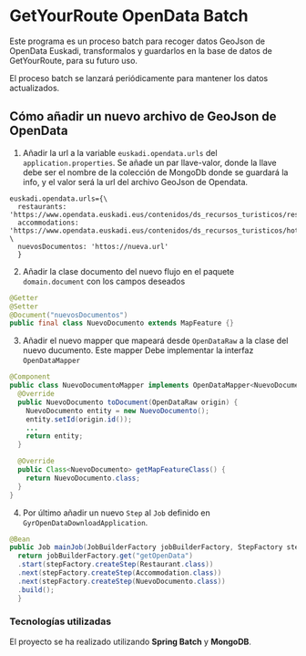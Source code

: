 # GetYourRoute OpenData Batch
Este programa es un proceso batch para recoger datos GeoJson de OpenData Euskadi, transformalos y guardarlos en la base de datos de GetYourRoute, para su futuro uso.

El proceso batch se lanzará periódicamente para mantener los datos actualizados.

## Cómo añadir un nuevo archivo de GeoJson de OpenData
1. Añadir la url a la variable `euskadi.opendata.urls` del `application.properties`. Se añade un par llave-valor,
 donde la llave debe ser el nombre de la colección de MongoDb donde se guardará la info, y el valor será la url del
archivo GeoJson de Opendata.
```properties
euskadi.opendata.urls={\
  restaurants: 'https://www.opendata.euskadi.eus/contenidos/ds_recursos_turisticos/restaurantes_sidrerias_bodegas/opendata/restaurantes.geojson',\
  accommodations: 'https://www.opendata.euskadi.eus/contenidos/ds_recursos_turisticos/hoteles_de_euskadi/opendata/alojamientos.geojson', \
  nuevosDocumentos: 'httos://nueva.url'
  }
```
2. Añadir la clase documento del nuevo flujo en el paquete `domain.document` con los campos deseados
```java
@Getter
@Setter
@Document("nuevosDocumentos")
public final class NuevoDocumento extends MapFeature {}
```
3. Añadir el nuevo mapper que mapeará desde `OpenDataRaw` a la clase del nuevo ducumento. Este mapper Debe implementar la interfaz `OpenDataMapper`
```java
@Component
public class NuevoDocumentoMapper implements OpenDataMapper<NuevoDocumento> {
  @Override
  public NuevoDocumento toDocument(OpenDataRaw origin) {
    NuevoDocumento entity = new NuevoDocumento();
    entity.setId(origin.id());
    ...
    return entity;
  }

  @Override
  public Class<NuevoDocumento> getMapFeatureClass() {
    return NuevoDocumento.class;
  }
}
```
4. Por último añadir un nuevo `Step` al `Job` definido en `GyrOpenDataDownloadApplication`.
```java
@Bean
public Job mainJob(JobBuilderFactory jobBuilderFactory, StepFactory stepFactory) {
  return jobBuilderFactory.get("getOpenData")
  .start(stepFactory.createStep(Restaurant.class))
  .next(stepFactory.createStep(Accommodation.class))
  .next(stepFactory.createStep(NuevoDocumento.class))
  .build();
  }
```

### Tecnologías utilizadas
El proyecto se ha realizado utilizando **Spring Batch** y **MongoDB**.

